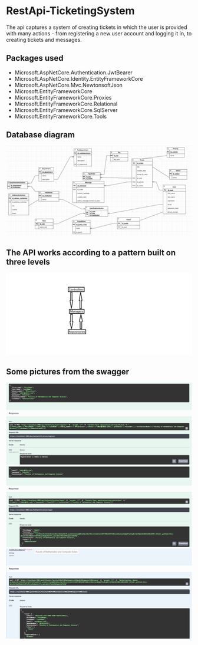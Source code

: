 # RestApi-TicketingSystem

The api captures a system of creating tickets in which the user is provided with many actions - from registering a new user account and logging it in, to creating tickets and messages.

<h2>Packages used</h2>

<ul>
<li>Microsoft.AspNetCore.Authentication.JwtBearer</li>
<li>Microsoft.AspNetCore.Identity.EntityFrameworkCore</li>
<li>Microsoft.AspNetCore.Mvc.NewtonsoftJson</li>
<li>Microsoft.EntityFrameworkCore</li>
<li>Microsoft.EntityFrameworkCore.Proxies</li>
<li>Microsoft.EntityFrameworkCore.Relational</li>
<li>Microsoft.EntityFrameworkCore.SqlServer</li>
<li>Microsoft.EntityFrameworkCore.Tools</li>
</ul>

<h2>Database diagram</h2>
<img src ="/Photos/diagram.png" alt="diagram database"/>

<h2>The API works according to a pattern built on three levels</h2>
<img src="/Photos/patternApi.png" alt="patternApi"/>


<h2>Some pictures from the swagger</h2>
<img src ="/Photos/DeniedToRegisterAsAdmin.png" alt="diagram database"/>
<img src ="/Photos/LoginResponse.png" alt="diagram database"/>
<img src ="/Photos/GetAllGests.png" alt="diagram database"/>